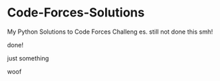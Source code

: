 # Code-Forces-Solutions
My Python Solutions to Code Forces Challeng
es. still not done this smh!


done!

just something 


woof